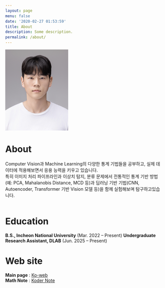 ```yaml
---
layout: page
menu: false
date: '2020-02-27 01:53:59'
title: About
description: Some description.
permalink: /about/
---
```


<img class="img-rounded" src="/assets/img/uploads/profile.png" alt="Thomas A. Anderson" width="200">

# About

Computer Vision과 Machine Learning의 다양한 통계 기법들을 공부하고, 실제 데이터에 적용해보면서 응용 능력을 키우고 있습니다. <br> 
특히 이미지 처리 파이프라인과 이상치 탐지, 분류 문제에서 전통적인 통계 기반 방법(예: PCA, Mahalanobis Distance, MCD 등)과 딥러닝 기반 기법(CNN, Autoencoder, Transformer 기반 Vision 모델 등)을 함께 실험해보며 탐구하고있습니다. <br>
<br>

# Education

**B.S., Incheon National University** (Mar. 2022 – Present)
**Undergraduate Research Assistant, DLAB** (Jun. 2025 – Present)

# Web site

**Main page** : [Ko-web](https://ko-web.com) <br>
**Math Note** : [Koder Note](https://kodernote.github.io)


